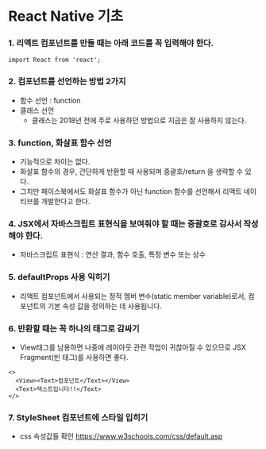 
# React Native 기초

### 1. 리액트 컴포넌트를 만들 때는 아래 코드를 꼭 입력해야 한다.
```
import React from 'react';
```

### 2. 컴포넌트를 선언하는 방법 2가지
- 함수 선언 : function
- 클래스 선언
  - 클래스는 2018년 전에 주로 사용하던 방법으로 지금은 잘 사용하지 않는다.


### 3. function, 화살표 함수 선언
- 기능적으로 차이는 없다.
- 화살표 함수의 경우, 간단하게 반환할 때 사용되며 중괄호/return 을 생략할 수 있다.
- 그치만 페이스북에서도 화살표 함수가 아닌 function 함수를 선언해서 리액트 네이티브를 개발한다고 한다.

### 4. JSX에서 자바스크립트 표현식을 보여줘야 할 때는 중괄호로 감사서 작성해야 한다.
- 자바스크립트 표현식 : 연산 결과, 함수 호출, 특정 변수 또는 상수


### 5. defaultProps 사용 익히기
- 리액트 컴포넌트에서 사용되는 정적 멤버 변수(static member variable)로서, 컴포넌트의 기본 속성 값을 정의하는 데 사용됩니다.

### 6. 반환할 때는 꼭 하나의 태그로 감싸기
- View태그를 남용하면 나중에 레이아웃 관련 작업이 귀찮아질 수 있으므로 JSX Fragment(빈 태그)를 사용하면 좋다.
```
<>
  <View><Text>컴포넌트</Text></View>
  <Text>텍스트입니다!!</Text>
</>
```

### 7. StyleSheet 컴포넌트에 스타일 입히기
- css 속성값들 확인
https://www.w3schools.com/css/default.asp